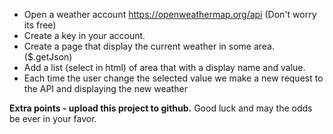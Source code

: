 - Open a weather account https://openweathermap.org/api (Don't worry its free)
- Create a key in your account.
- Create a page that display the current weather in some area. ($.getJson)
- Add a list (select in html) of area that with a display name and value.
- Each time the user change the selected value we make a new request to the API and displaying the new weather

**Extra points - upload this project to github.**
Good luck and may the odds be ever in your favor.

